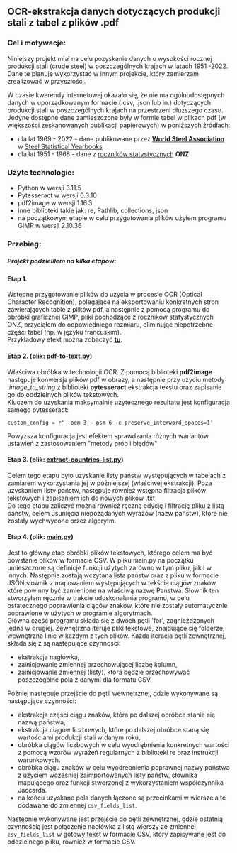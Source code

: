 ## OCR-ekstrakcja danych dotyczących produkcji stali z tabel z plików .pdf
### Cel i motywacje:

Niniejszy projekt miał na celu pozyskanie danych o wysokości rocznej produkcji stali (crude steel) w poszczególnych krajach w latach 1951 -2022.  
Dane te planuję wykorzystać w innym projekcie, który zamierzam zrealizować w przyszłości.

W czasie kwerendy internetowej okazało się, że nie ma ogólnodostępnych danych w uporządkowanym formacie 
(.csv, .json lub in.) dotyczących produkcji stali w poszczególnych krajach na przestrzeni dłuższego czasu.  
Jedyne dostępne dane zamieszczone były w formie tabel w plikach pdf (w większości zeskanowanych publikacji papierowych) w poniższych źródłach:  
* dla lat 1969 - 2022 - dane publikowane przez [**World Steel Association**](www.worldsteel.org) w [Steel Statistical Yearbooks](https://worldsteel.org/wp-content/uploads/Steel-Statistical-Yearbook-1980.pdf)
* dla lat 1951 - 1968 - dane z [roczników statystycznych](https://unstats.un.org/UNSDWebsite/Publications/StatisticalYearbookPastIssue/) **ONZ**

### Użyte technologie:
* Python w wersji 3.11.5
* Pytesseract w wersji 0.3.10
* pdf2image w wersji 1.16.3
* inne biblioteki takie jak: re, Pathlib, collections, json
* na początkowym etapie w celu przygotowania plików użyłem programu GIMP w wersji 2.10.36

### Przebieg:

##### Projekt podzieliłem na kilka etapów:

#### Etap 1.
Wstępne przygotowanie plików do użycia w procesie OCR (Optical Character Recognition), polegające na eksportowaniu konkretnych stron zawierających table z plików pdf, a następnie z pomocą programu do obróbki graficznej GIMP, 
pliki pochodzące z roczników statystycznych ONZ, przyciąłem do odpowiedniego rozmiaru, eliminując niepotrzebne części tabel (np. w języku francuskim).  
Przykładowy efekt można zobaczyć 
[**tu**](https://github.com/steernick/ocr-crude-steel-production/blob/master/examples/pdf%20files/UN-statistical-yearbook-1969.pdf).

#### Etap 2. (plik: [pdf-to-text.py](https://github.com/steernick/ocr-crude-steel-production/blob/master/pdf-to-text.py))
Właściwa obróbka w technologii OCR. Z pomocą biblioteki **pdf2image** następuje konwersja plików pdf w obrazy, 
a następnie przy użyciu metody _.image_to_string_ z biblioteki **pytesseract** ekstrakcja tekstu oraz zapisanie go do oddzielnych plików tekstowych.  
Kluczem do uzyskania maksymalnie użytecznego rezultatu jest konfiguracja samego pytesseract:

`custom_config = r'--oem 3 --psm 6 -c preserve_interword_spaces=1'`

Powyższa konfiguracja jest efektem sprawdzania różnych wariantów ustawień z zastosowaniem "metody prób i błędów"

#### Etap 3. (plik: [extract-countries-list.py](https://github.com/steernick/ocr-crude-steel-production/blob/master/extract-countries-list.py))

Celem tego etapu było uzyskanie listy państw występujących w tabelach z zamiarem wykorzystania jej w późniejszej (właściwej ekstrakcji).
Poza uzyskaniem listy państw, następuje również wstępna filtracja plików tekstowych i zapisaniem ich do nowych plików .txt  
Do tego etapu zaliczyć można również ręczną edycję i filtrację pliku z listą państw, celem usunięcia niepożądanych wyrazów (nazw państw), które nie zostały wychwycone przez algorytm.  

#### Etap 4. (plik: [main.py](https://github.com/steernick/ocr-crude-steel-production/blob/master/main.py))
Jest to główny etap obróbki plików tekstowych, którego celem ma być powstanie plików w formacie CSV. 
W pliku main.py na początku umieszczone są definicje funkcji użytych zarówno w tym pliku, jak i w innych.
Następnie zostają wczytana lista państw oraz z pliku w formacie JSON słownik z mapowaniem występujących w tekście ciągów znaków, 
które powinny być zamienione na właściwą nazwę Państwa. Słownik ten stworzyłem ręcznie w trakcie udoskonalania programu,
w celu ostatecznego poprawienia ciągów znaków, które nie zostały automatycznie poprawione w użytych w programie algorytmach.  
Główna część programu składa się z dwóch pętli 'for', zagnieżdżonych jedna w drugiej. Zewnętrzna iteruje pliki tekstowe, 
znajdujące się folderze, wewnętrzna linie w każdym z tych plików. Każda iteracja pętli zewnętrznej, składa się z są następujące czynności:
* ekstrakcja nagłówka,
* zainicjowanie zmiennej przechowującej liczbę kolumn,
* zainicjowanie zmiennej (listy), która będzie przechowywać poszczególne pola z danymi dla formatu CSV.  

Później następuje przejście do pętli wewnętrznej, gdzie wykonywane są następujące czynności:
* ekstrakcja części ciągu znaków, która po dalszej obróbce stanie się nazwą państwa,
* ekstrakcja ciągów liczbowych, które po dalszej obróbce staną się wartościami produkcji stali w danym roku,
* obróbka ciągów liczbowych w celu wyodrębnienia konkretnych wartości z pomocą wzorów wyrażeń regularnych z biblioteki re
oraz instrukcji warunkowych.
* obróbka ciągu znaków w celu wyodrębnienia poprawnej nazwy państwa z użyciem wcześniej zaimportowanych listy państw, 
słownika mapującego oraz funkcji stworzonej z wykorzystaniem współczynnika Jaccarda.
* na końcu uzyskane pola danych łączone są przecinkami w wiersze a te dodawane do zmiennej `csv_fields_list`.  

Następnie wykonywane jest przejście do pętli zewnętrznej, gdzie ostatnią czynnością jest połączenie nagłówka z listą wierszy
ze zmiennej `csv_fields_list` w gotowy tekst w formacie CSV, który zapisywane jest do oddzielnego pliku, również w formacie CSV.

